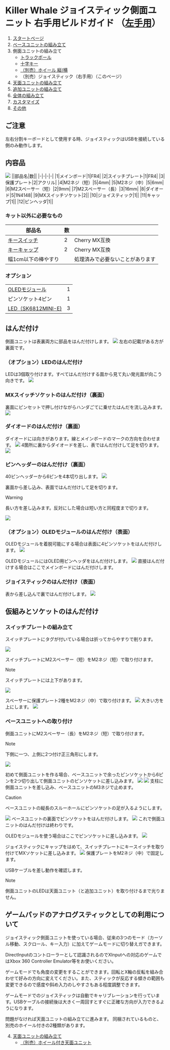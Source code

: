 # Killer Whale ジョイスティック側面ユニット 右手用ビルドガイド （[左手用](../左手用/3_側面ユニット_ジョイスティック.md)）

1. [スタートページ](../README.md)
2. [ベースユニットの組み立て](../右手用/2_ベースユニット.md)
3. 側面ユニットの組み立て
   - [トラックボール](../右手用/3_側面ユニット_トラックボール.md)
   - [十字キー](../右手用/3_側面ユニット_十字キー.md)
   - [（別売）ホイール 縦/横](../右手用/3_側面ユニット_ホイール.md)
   - （別売）ジョイスティック（右手用）（このページ）
4. [天面ユニットの組み立て](../右手用/4_天面ユニット.md)
5. [追加ユニットの組み立て](../右手用/5_追加ユニット.md)
6. [全体の組み立て](../右手用/6_全体の組み立て.md)
7. [カスタマイズ](../右手用/7_カスタマイズ.md)
8. [その他](../右手用/8_その他.md)

## ご注意
左右分割キーボードとして使用する時、ジョイスティックはUSBを接続している側のみ動作します。
## 内容品
![](../img/3_3_joystick_r/3_1_1_contents.jpg)
||部品名|数||
|-|-|-|-|
|1|メインボード|1|FR4|
|2|スイッチプレート|1|FR4|
|3|保護プレート|2|アクリル|
|4|M2ネジ（短）|5|4mm|
|5|M2ネジ（中）|5|6mm|
|6|M2スペーサー（短）|2|9mm|
|7|M2スペーサー（長）|3|16mm|
|8|ダイオード|5|1N4148|
|9|MXスイッチソケット|2||
|10|ジョイスティック|1||
|11|キャップ|1||
|12|ピンヘッダ|1||

### キット以外に必要なもの
|部品名|数||
|-|-|-|
|[キースイッチ](https://shop.yushakobo.jp/collections/all-switches)|2|Cherry MX互換|
|[キーキャップ](https://shop.yushakobo.jp/collections/keycaps)|2|Cherry MX互換|
|幅1cm以下の棒やすり||処理済みで必要ないことがあります|


### オプション
<table>
    <tr>
      <td><a href="https://shop.yushakobo.jp/products/oled">OLEDモジュール</a></td>
      <td>1</td>
    </tr>
    <tr>
      <td>ピンソケット4ピン</a></td>
      <td>1</td>
    </tr>
    <tr>
      <td><a href="https://shop.yushakobo.jp/products/sk6812mini-e-10">LED（SK6812MINI-E)</a></td>
      <td>3</td>
    </tr>
 </table>

## はんだ付け
側面ユニットは表裏両方に部品をはんだ付けします。
![](../img/3_3_joystick_r/3_1_2_overall.jpg)
左右の記載がある方が裏面です。
### （オプション）LEDのはんだ付け
LEDは3個取り付けます。すべてはんだ付けする面から見て丸い発光面が向こう向きです。
![](../img/3_3_joystick_r/3_1_3_led.jpg)
### MXスイッチソケットのはんだ付け（裏面）
裏面にピンセットで押し付けながらハンダごてに乗せたはんだを流し込みます。
![](../img/3_3_joystick_r/3_1_4_mxsocket.jpg)

### ダイオードのはんだ付け（裏面）
ダイオードには向きがあります。線とメインボードのマークの方向を合わせます。
![](../img/c_diode.jpg)
4箇所に裏からダイオードを差し、表ではんだ付けして足を切ります。
![](../img/3_3_joystick_r/3_1_5_diodes.jpg)


### ピンヘッダーのはんだ付け（裏面）
40ピンヘッダーから6ピンを4本切り出します。
![](../img/c_pin_header_6.jpg)

裏面から差し込み、表面ではんだ付けして足を切ります。
> [!WARNING]
> 長い方を差し込みます。反対にした場合は短い方と同程度まで切ります。

![](../img/3_3_joystick_r/3_1_10_pin_header.jpg)

### （オプション）OLEDモジュールのはんだ付け（表面）
OLEDモジュールを着脱可能にする場合は表面に4ピンソケットをはんだ付けします。
![](../img/3_3_joystick_r/3_1_11_oled_socket.jpg)

OLEDモジュールにはOLED用ピンヘッダをはんだ付けします。
![](../img/c_oled_header.jpg)
直接はんだ付けする場合はここでメインボードにはんだ付けします。
### ジョイスティックのはんだ付け（表面）
表から差し込んで裏ではんだ付けします。
![](../img/3_3_joystick_r/3_1_12_joystick.jpg)



## 仮組みとソケットのはんだ付け
### スイッチプレートの組み立て

スイッチプレートにタグが付いている場合は折ってからやすりで削ります。

![](../img/c_switch_l.jpg)

スイッチプレートにM2スペーサー（短）をM2ネジ（短）で取り付けます。
> [!NOTE]
> スイッチプレートには上下があります。

![](../img/3_3_joystick_r/3_1_15_switch_1.jpg)

スペーサーに保護プレート2種をM2ネジ（中）で取り付けます。
![](../img/3_3_joystick_r/3_1_16_switch_2.jpg)
大きい方を上にします。
![](../img/3_3_joystick_r/3_1_17_switch_3.jpg)
### ベースユニットへの取り付け
側面ユニットにM2スペーサー（長）をM2ネジ（短）で取り付けます。

> [!NOTE]
> 下側に一つ、上側に2つ付け正三角形にします。

![](../img/3_3_joystick_r/3_1_18_spacers.jpg)

初めて側面ユニットを作る場合、ベースユニットで余ったピンソケットから6ピンを2つ切り出して側面ユニットのピンソケットに差し込みます。
![](../img/c_pin_socket_6.jpg)
![](../img/3_3_joystick_r/3_1_19_pinsocket.jpg)
支柱に側面ユニットを差し込み、ベースユニットのM3ネジで止めます。
> [!CAUTION]
> ベースユニットの縦長のスルーホールにピンソケットの足が入るようにします。

![](../img/3_3_joystick_r/3_1_27_base_1.jpg)
ベースユニットの裏面でピンソケットをはんだ付けします。
![](../img/3_3_joystick_r/3_1_28_base_2.jpg)
これで側面ユニットのはんだ付けは終わりです。

OLEDモジュールを使う場合はここでピンソケットに差し込みます。
![](../img/3_3_joystick_r/3_1_29_base_3.jpg)


ジョイスティックにキャップをはめて、スイッチプレートにキースイッチを取り付けてMXソケットに差し込みます。
![](../img/3_3_joystick_r/3_1_30_complete.jpg)
保護プレートをM2ネジ（中）で固定します。

USBケーブルを差し動作を確認します。
> [!NOTE]
> 側面ユニットのLEDは天面ユニット（と追加ユニット）を取り付けるまで光りません。


## ゲームパッドのアナログスティックとしての利用について
ジョイスティック側面ユニットを使っている場合、従来の3つのモード（カーソル移動、スクロール、キー入力）に加えてゲームモードに切り替えガできます。

DirectInputのコントローラーとして認識されるのでXInputへの対応のゲームではXbox 360 Controller Emulator等をお使いください。

ゲームモードでも角度の変更をすることができます。回転とX軸の反転を組み合わせて好みの方向に変えてください。また、スティックが反応する傾きの範囲も変更できるので感度や斜め入力のしやすさもある程度調整できます。

ゲームモードでのジョイスティックは自動でキャリブレーションを行っています。USBケーブルの接続後は大きく一周回すとすぐに正確な方向が入力できるようになります。

問題がなければ天面ユニットの組み立てに進みます。
同梱されているものと、別売のホイール付きの2種類があります。

4. [天面ユニットの組み立て](../右手用/4_天面ユニット.md)
   - [（別売）ホイール付き天面ユニット](../右手用/4_ホイール付き天面ユニット.md)
